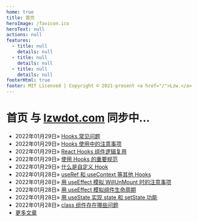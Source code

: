```yaml
---
home: true
title: 首页
heroImage: /favicon.ico
heroText: null
actions: null
features:
  - title: null
    details: null
  - title: null
    details: null
  - title: null
    details: null
footerHtml: true
footer: MIT Licensed | Copyright © 2021-present <a href="/">Lzw.</a>
---
```

# 首页 <span class="el-link el-link--info"><span class="el-link--inner">与 <a href="//lzwdot.com/blog/">lzwdot.com</a> 同步中...</span></span>

- <span class="date">2022年01月29日</span>&raquo; [Hooks 常见问题](/blog/frame/react-hooks/29454.md)    
- <span class="date">2022年01月29日</span>&raquo; [Hooks 使用中的注意事项](/blog/frame/react-hooks/29452.md)    
- <span class="date">2022年01月29日</span>&raquo; [React Hooks 组件逻辑复用](/blog/frame/react-hooks/29450.md)    
- <span class="date">2022年01月29日</span>&raquo; [使用 Hooks 的重要规范](/blog/frame/react-hooks/29448.md)    
- <span class="date">2022年01月29日</span>&raquo; [什么是自定义 Hook](/blog/frame/react-hooks/29445.md)    
- <span class="date">2022年01月28日</span>&raquo; [useRef 和 useContext 等其他 Hooks](/blog/frame/react-hooks/29418.md)    
- <span class="date">2022年01月28日</span>&raquo; [用 useEffect 模拟 WillUnMount 时的注意事项](/blog/frame/react-hooks/29416.md)    
- <span class="date">2022年01月28日</span>&raquo; [用 useEffect 模拟组件生命周期](/blog/frame/react-hooks/29414.md)    
- <span class="date">2022年01月28日</span>&raquo; [用 useState 实现 state 和 setState 功能](/blog/frame/react-hooks/29412.md)    
- <span class="date">2022年01月28日</span>&raquo; [class 组件存在哪些问题](/blog/frame/react-hooks/29410.md)    
- [更多文章](/blog/pages/archive)   
